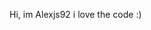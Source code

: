 Hi, im Alexjs92 i love the code :)

<!---
Alexjs92/Alexjs92 is a ✨ special ✨ repository because its `README.md` (this file) appears on your GitHub profile.
You can click the Preview link to take a look at your changes.
--->
